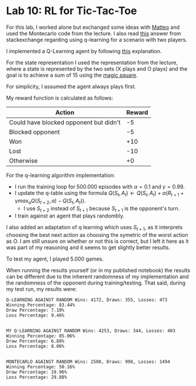 # Lab 10: RL for Tic-Tac-Toe

For this lab, I worked alone but exchanged some ideas with [Matteo](https://github.com/Matteo-Pietro-Pillitteri/Computational-Intelligence.git) and used the Montecarlo code from the lecture. I also read [this](https://ai.stackexchange.com/a/10033) answer from stackexchange regarding using q-learning for a scenario with two players.

I implemented a Q-Learning agent by following [this](https://huggingface.co/learn/deep-rl-course/unit2/q-learning) explanation.

For the state representation I used the representation from the lecture, where a state is represented by the two sets (X plays and O plays) and the goal is to achieve a sum of 15 using the [magic square](https://en.wikipedia.org/wiki/Magic_square).

For simplicity, I assumed the agent always plays first.

My reward function is calculated as follows:

| Action                                 | Reward |
| -------------------------------------- | ------ |
| Could have blocked opponent but didn't | -5     |
| Blocked opponent                       | -5     |
| Won                                    | +10    |
| Lost                                   | -10    |
| Otherwise                              | +0     |

For the q-learning algorithm implementation:

- I run the training loop for $500.000$ episodes with $\alpha = 0.1$ and $\gamma = 0.99$.
- I update the q-table using the formula $Q(S_t, A_t) \leftarrow Q(S_t, A_t) + \alpha(R_{t+1} + \gamma max_a Q(S_{t+2}, a) - Q(S_t, A_t))$.
  - I use $S_{t+2}$ instead of $S_{t+1}$ because $S_{t+1}$ is the opponent's turn.
- I train against an agent that plays randombly.

I also added an adaptation of q learning which uses $S_{t+1}$, as it interprets choosing the best next action as choosing the symetric of the worst action as O. I am still unsure on whether or not this is correct, but I left it here as it was part of my reasoning and it seems to get slightly better results.

To test my agent, I played $5.000$ games.

When running the results yourself (or in my published notebook) the results can be different due to the inherent randomness of my implementation and the randomness of the opponent during training/testing. That said, during my test run, my results were:

```
Q-LEARNING AGAINST RANDOM Wins: 4172, Draws: 355, Losses: 473
Winning Percentage: 83.44%
Draw Percentage: 7.10%
Loss Percentage: 9.46%


MY Q-LEARNING AGAINST RANDOM Wins: 4253, Draws: 344, Losses: 403
Winning Percentage: 85.06%
Draw Percentage: 6.88%
Loss Percentage: 8.06%


MONTECARLO AGAINST RANDOM Wins: 2508, Draws: 998, Losses: 1494
Winning Percentage: 50.16%
Draw Percentage: 19.96%
Loss Percentage: 29.88%
```
